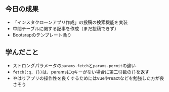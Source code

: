 ## 今日の成果

- 「インスタクローンアプリ作成」の投稿の検索機能を実装
- 中間テーブルに関する記事を作成（まだ投稿できず）
- Bootsrapのテンプレート漁り

## 学んだこと

- ストロングパラメータの`params.fetch`と`params.permit`の違い
- `fetch(:q, {})`は、paramsにqキーがない場合に第二引数の`{}`を返す
- やはりアプリの操作性を良くするためにはvueやreactなどを勉強した方が良さそう

